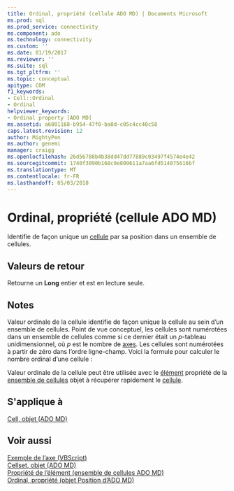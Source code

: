 ```yaml
---
title: Ordinal, propriété (cellule ADO MD) | Documents Microsoft
ms.prod: sql
ms.prod_service: connectivity
ms.component: ado
ms.technology: connectivity
ms.custom: ''
ms.date: 01/19/2017
ms.reviewer: ''
ms.suite: sql
ms.tgt_pltfrm: ''
ms.topic: conceptual
apitype: COM
f1_keywords:
- Cell::Ordinal
- Ordinal
helpviewer_keywords:
- Ordinal property [ADO MD]
ms.assetid: a6001168-b954-47f0-ba0d-c05c4cc40c58
caps.latest.revision: 12
author: MightyPen
ms.author: genemi
manager: craigg
ms.openlocfilehash: 26d56708b4b38dd47dd77889c03497f4574e4e42
ms.sourcegitcommit: 1740f3090b168c0e809611a7aa6fd514075616bf
ms.translationtype: MT
ms.contentlocale: fr-FR
ms.lasthandoff: 05/03/2018
---
```

# <a name="ordinal-property-ado-md-cell"></a>Ordinal, propriété (cellule ADO MD)
Identifie de façon unique un [cellule](../../../ado/reference/ado-md-api/cell-object-ado-md.md) par sa position dans un ensemble de cellules.  
  
## <a name="return-values"></a>Valeurs de retour  
 Retourne un **Long** entier et est en lecture seule.  
  
## <a name="remarks"></a>Notes  
 Valeur ordinale de la cellule identifie de façon unique la cellule au sein d’un ensemble de cellules. Point de vue conceptuel, les cellules sont numérotées dans un ensemble de cellules comme si ce dernier était un *p*-tableau unidimensionnel, où *p* est le nombre de [axes](../../../ado/reference/ado-md-api/axes-collection-ado-md.md). Les cellules sont numérotées à partir de zéro dans l’ordre ligne-champ. Voici la formule pour calculer le nombre ordinal d’une cellule :  
  
 Valeur ordinale de la cellule peut être utilisée avec le [élément](../../../ado/reference/ado-md-api/item-property-ado-md-cellset.md) propriété de la [ensemble de cellules](../../../ado/reference/ado-md-api/cellset-object-ado-md.md) objet à récupérer rapidement le [cellule](../../../ado/reference/ado-md-api/cell-object-ado-md.md).  
  
## <a name="applies-to"></a>S'applique à  
 [Cell, objet (ADO MD)](../../../ado/reference/ado-md-api/cell-object-ado-md.md)  
  
## <a name="see-also"></a>Voir aussi  
 [Exemple de l’axe (VBScript)](../../../ado/reference/ado-md-api/axis-example-vbscript.md)   
 [Cellset, objet (ADO MD)](../../../ado/reference/ado-md-api/cellset-object-ado-md.md)   
 [Propriété de l’élément (ensemble de cellules ADO MD)](../../../ado/reference/ado-md-api/item-property-ado-md-cellset.md)   
 [Ordinal, propriété (objet Position d’ADO MD)](../../../ado/reference/ado-md-api/ordinal-property-ado-md-position.md)
